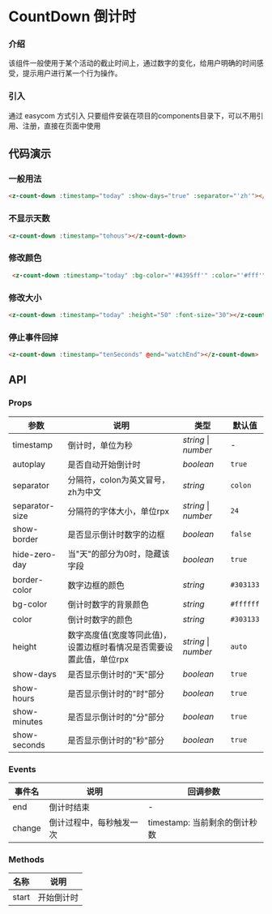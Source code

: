 
# CountDown 倒计时

### 介绍

该组件一般使用于某个活动的截止时间上，通过数字的变化，给用户明确的时间感受，提示用户进行某一个行为操作。

### 引入
通过 easycom 方式引入
只要组件安装在项目的components目录下，可以不用引用、注册，直接在页面中使用

## 代码演示

### 一般用法

```html
<z-count-down :timestamp="today" :show-days="true" :separator="'zh'"></z-count-down>
```

### 不显示天数

```html
<z-count-down :timestamp="tohous"></z-count-down>
```

### 修改颜色

```html
 <z-count-down :timestamp="today" :bg-color="'#4395ff'" :color="'#fff'" :separatorColor="'rgba(255, 127, 0, 1)'"></z-count-down>
```

### 修改大小

```html
<z-count-down :timestamp="today" :height="50" :font-size="30"></z-count-down>
```

### 停止事件回掉

```html
<z-count-down :timestamp="tenSeconds" @end="watchEnd"></z-count-down>
```

## API

### Props

| 参数 | 说明 | 类型 | 默认值 |
| --- | --- | --- | --- |
| timestamp | 倒计时，单位为秒 | _string_ \| _number_ | - |
| autoplay | 是否自动开始倒计时 | _boolean_ | `true` |
| separator | 分隔符，colon为英文冒号，zh为中文 | _string_ | `colon` |
| separator-size | 分隔符的字体大小，单位rpx | _string_ \| _number_ | `24` |
| show-border | 是否显示倒计时数字的边框 | _boolean_ | `false` |
| hide-zero-day | 当"天"的部分为0时，隐藏该字段 | _boolean_ | `true` |
| border-color | 数字边框的颜色 | _string_ | `#303133` |
| bg-color | 倒计时数字的背景颜色 | _string_ | `#ffffff` |
| color | 倒计时数字的颜色 | _string_ | `#303133` |
| height | 数字高度值(宽度等同此值)，设置边框时看情况是否需要设置此值，单位rpx | _string_ \| _number_ | `auto` |
| show-days | 是否显示倒计时的"天"部分 | _boolean_ | `true` |
| show-hours | 是否显示倒计时的"时"部分 | _boolean_ | `true` |
| show-minutes | 是否显示倒计时的"分"部分 | _boolean_ | `true` |
| show-seconds | 是否显示倒计时的"秒"部分 | _boolean_ | `true` |


### Events

| 事件名     | 说明                                     | 回调参数            |
| ---------- | ---------------------------------------- | ------------------- |
| end      | 倒计时结束 | -      |
| change      | 倒计过程中，每秒触发一次 | timestamp: 当前剩余的倒计秒数


### Methods

| 名称     | 说明                                     |
| ---------- | ---------------------------------------- |
| start      | 开始倒计时 |